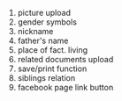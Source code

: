 1) picture upload
2) gender symbols
3) nickname
4) father's name
5) place of fact. living
6) related documents upload
7) save/print function
8) siblings relation
9) facebook page link button
